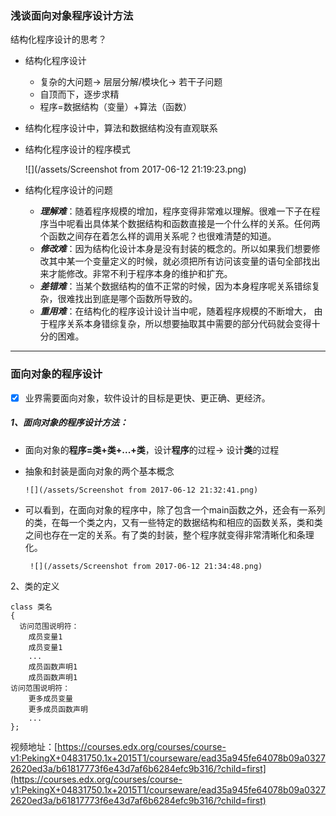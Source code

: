 ### 浅谈面向对象程序设计方法

结构化程序设计的思考？

* 结构化程序设计
  * 复杂的大问题→
    层层分解/模块化→
    若干子问题
  * 自顶而下，逐步求精
  * 程序=数据结构（变量）+算法（函数）
* 结构化程序设计中，算法和数据结构没有直观联系
* 结构化程序设计的程序模式

  ![](/assets/Screenshot from 2017-06-12 21:19:23.png)

* 结构化程序设计的问题

  * _**理解难**_：随着程序规模的增加，程序变得非常难以理解。很难一下子在程序当中呢看出具体某个数据结构和函数直接是一个什么样的关系。任何两个函数之间存在着怎么样的调用关系呢？也很难清楚的知道。
  * _**修改难**_：因为结构化设计本身是没有封装的概念的。所以如果我们想要修改其中某一个变量定义的时候，就必须把所有访问该变量的语句全部找出来才能修改。非常不利于程序本身的维护和扩充。
  * _**差错难**_：当某个数据结构的值不正常的时候，因为本身程序呢关系错综复杂，很难找出到底是哪个函数所导致的。
  * _**重用难**_：在结构化的程序设计设计当中呢，随着程序规模的不断增大， 由于程序关系本身错综复杂，所以想要抽取其中需要的部分代码就会变得十分的困难。

---

### 面向**对象**的程序设计

* [x] 业界需要面向对象，软件设计的目标是更快、更正确、更经济。

##### 1、面向**对象**的程序设计方法：

* 面向对象的**程序=类+类+...+类**，设计**程序**的过程→
  设计**类**的过程
* 抽象和封装是面向对象的两个基本概念

  ```
  ![](/assets/Screenshot from 2017-06-12 21:32:41.png)
  ```

* 可以看到，在面向对象的程序中，除了包含一个main函数之外，还会有一系列的类，在每一个类之内，又有一些特定的数据结构和相应的函数关系，类和类之间也存在一定的关系。有了类的封装，整个程序就变得非常清晰化和条理化。

  ```
   ![](/assets/Screenshot from 2017-06-12 21:34:48.png)
  ```

2、类的定义

```
class 类名
{
  访问范围说明符：
    成员变量1
    成员变量1
    ...
    成员函数声明1
    成员函数声明1
访问范围说明符：
    更多成员变量
    更多成员函数声明
    ...
};
```

视频地址：[https://courses.edx.org/courses/course-v1:PekingX+04831750.1x+2015T1/courseware/ead35a945fe64078b09a03272620ed3a/b61817773f6e43d7af6b6284efc9b316/?child=first](https://courses.edx.org/courses/course-v1:PekingX+04831750.1x+2015T1/courseware/ead35a945fe64078b09a03272620ed3a/b61817773f6e43d7af6b6284efc9b316/?child=first)


